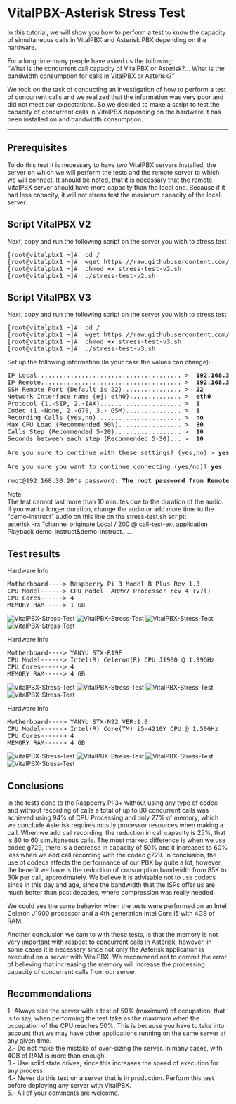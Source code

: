 VitalPBX-Asterisk Stress Test
=====
In this tutorial, we will show you how to perform a test to know the capacity of simultaneous calls in VitalPBX and Asterisk PBX depending on the hardware.

For a long time many people have asked us the following:<br>
“What is the concurrent call capacity of VitalPBX or Asterisk?… What is the bandwidth consumption for calls in VitalPBX or Asterisk?”

We took on the task of conducting an investigation of how to perform a test of concurrent calls and we realized that the information was very poor and did not meet our expectations. So we decided to make a script to test the capacity of concurrent calls in VitalPBX depending on the hardware it has been installed on and bandwidth consumption..<br>

-----------------
## Prerequisites
To do this test it is necessary to have two VitalPBX servers installed, the server on which we will perform the tests and the remote server to which we will connect. It should be noted, that it is necessary that the remote VitalPBX server should have more capacity than the local one. Because if it had less capacity, it will not stress test the maximum capacity of the local server.<br>

## Script VitalPBX V2
Next, copy and run the following script on the server you wish to stress test<br>
<pre>
[root@vitalpbx1 ~]#  cd /
[root@vitalpbx1 ~]#  wget https://raw.githubusercontent.com/VitalPBX/VitalPBX-Stress-Test/master/stress-test-v2.sh
[root@vitalpbx1 ~]#  chmod +x stress-test-v2.sh
[root@vitalpbx1 ~]#  ./stress-test-v2.sh
</pre>

## Script VitalPBX V3
Next, copy and run the following script on the server you wish to stress test<br>
<pre>
[root@vitalpbx1 ~]#  cd /
[root@vitalpbx1 ~]#  wget https://raw.githubusercontent.com/VitalPBX/VitalPBX-Stress-Test/master/stress-test-v3.sh
[root@vitalpbx1 ~]#  chmod +x stress-test-v3.sh
[root@vitalpbx1 ~]#  ./stress-test-v3.sh
</pre>
Set up the following information (In your case the values can change):
<pre>
IP Local....................................... >  <strong>192.168.30.10</strong>	
IP Remote...................................... >  <strong>192.168.30.20</strong>
SSH Remote Port (Default is 22)................ >  <strong>22</strong>
Network Interface name (ej: eth0).............. >  <strong>eth0</strong>
Protocol (1.-SIP, 2.-IAX)...................... >  <strong>1</strong>
Codec (1.-None, 2.-G79, 3.- GSM)............... >  <strong>1</strong>
Recording Calls (yes,no)....................... >  <strong>no</strong>
Max CPU Load (Recommended 90%)................. >  <strong>90</strong>
Calls Step (Recommended 5-20).................. >  <strong>10</strong>
Seconds between each step (Recommended 5-30)... >  <strong>10</strong>

Are you sure to continue with these settings? (yes,no) > <strong>yes</strong>

Are you sure you want to continue connecting (yes/no)? <strong>yes</strong>

root@192.168.30.20's password: <strong>The root password from Remote Server</strong>
</pre>

Note:<br>
The test cannot last more than 10 minutes due to the duration of the audio. If you want a longer duration, change the audio or add more time to the "demo-instruct" audio on this line on the stress-test.sh script:<br>
asterisk -rx "channel originate Local / 200 @ call-test-ext application Playback demo-instruct&demo-instruct......

## Test results
Hardware Info<br>
<pre>
Motherboard----> Raspberry Pi 3 Model B Plus Rev 1.3
CPU Model------> CPU Model	ARMv7 Processor rev 4 (v7l)
CPU Cores------> 4
MEMORY RAM-----> 1 GB
</pre>

![VitalPBX-Stress-Test](https://github.com/VitalPBX/VitalPBX-Stress-Test/blob/master/VitalPBX_StressTest_SIP_RaspberryPI3.png)
![VitalPBX-Stress-Test](https://github.com/VitalPBX/VitalPBX-Stress-Test/blob/master/VitalPBX_StressTest_SIP_REC_RaspberryPI3.png)
![VitalPBX-Stress-Test](https://github.com/VitalPBX/VitalPBX-Stress-Test/blob/master/VitalPBX_StressTest_SIP_G729_RaspberryPI3.png)
![VitalPBX-Stress-Test](https://github.com/VitalPBX/VitalPBX-Stress-Test/blob/master/VitalPBX_StressTest_SIP_G729_REC_RaspberryPI3.png)


Hardware Info<br>
<pre>
Motherboard----> YANYU STX-R19F
CPU Model------> Intel(R) Celeron(R) CPU J1900 @ 1.99GHz
CPU Cores------> 4
MEMORY RAM-----> 4 GB
</pre>

![VitalPBX-Stress-Test](https://github.com/VitalPBX/VitalPBX-Stress-Test/blob/master/VitalPBX_StressTest_SIP_Celeron_J1900.png)
![VitalPBX-Stress-Test](https://github.com/VitalPBX/VitalPBX-Stress-Test/blob/master/VitalPBX_StressTest_SIP_REC_Celeron_J1900.png)
![VitalPBX-Stress-Test](https://github.com/VitalPBX/VitalPBX-Stress-Test/blob/master/VitalPBX_StressTest_SIP_G729_Celeron_J1900.png)
![VitalPBX-Stress-Test](https://github.com/VitalPBX/VitalPBX-Stress-Test/blob/master/VitalPBX_StressTest_SIP_G729_REC_Celeron_J1900.png)


Hardware Info<br>
<pre>
Motherboard----> YANYU STX-N92_VER:1.0
CPU Model------> Intel(R) Core(TM) i5-4210Y CPU @ 1.50GHz
CPU Cores------> 4
MEMORY RAM-----> 4 GB
</pre>

![VitalPBX-Stress-Test](https://github.com/VitalPBX/VitalPBX-Stress-Test/blob/master/VitalPBX_StressTest_SIP_Intel_I5.png)
![VitalPBX-Stress-Test](https://github.com/VitalPBX/VitalPBX-Stress-Test/blob/master/VitalPBX_StressTest_SIP_REC_Intel_I5.png)
![VitalPBX-Stress-Test](https://github.com/VitalPBX/VitalPBX-Stress-Test/blob/master/VitalPBX_StressTest_SIP_G729_Intel_I5.png)
![VitalPBX-Stress-Test](https://github.com/VitalPBX/VitalPBX-Stress-Test/blob/master/VitalPBX_StressTest_SIP_G729_REC_Intel_I5.png)

## Conclusions
In the tests done to the Raspberry PI 3+ without using any type of codec and without recording of calls a total of up to 80 concurrent calls was achieved using 94% of CPU Processing and only 27% of memory, which we conclude Asterisk requires mostly processor resources when making a call. When we add call recording, the reduction in call capacity is 25%, that is 80 to 60 simultaneous calls. The most marked difference is when we use codec g729, there is a decrease in capacity of 50% and it increases to 60% less when we add call recording with the codec g729. In conclusion, the use of codecs affects the performance of our PBX by quite a lot, however, the benefit we have is the reduction of consumption bandwidth from 85K to 30k per call, approximately. We believe it is advisable not to use codecs since in this day and age, since the bandwidth that the ISPs offer us are much better than past decades, where compression was really needed.

We could see the same behavior when the tests were performed on an Intel Celeron J1900 processor and a 4th generation Intel Core i5 with 4GB of RAM.

Another conclusion we cam to with these tests, is that the memory is not very important with respect to concurrent calls in Asterisk, however, in some cases it is necessary since not only the Asterisk application is executed on a server with VitalPBX. We recommend not to commit the error of believing that increasing the memory will increase the processing capacity of concurrent calls from our server.

## Recommendations

1.-Always size the server with a test of 50% (maximum) of occupation, that is to say, when performing the test take as the maximum when the occupation of the CPU reaches 50%. This is because you have to take into account that we may have other applications running on the same server at any given time.<br>
2.- Do not make the mistake of over-sizing the server. in many cases, with 4GB of RAM is more than enough.<br>
3.- Use solid state drives, since this increases the speed of execution for any process.<br>
4.- Never do this test on a server that is in production. Perform this test before deploying any server with VitalPBX.<br>
5.- All of your comments are welcome.<br>

